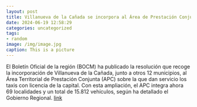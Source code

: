 ```yaml
---
layout: post
title: Villanueva de la Cañada se incorpora al Área de Prestación Conjunta del servicio de taxi
date: 2024-06-19 12:58:29
categories: uncategorized
tags:
- random
image: /img/image.jpg
caption: This is a picture
---
```

El Boletín Oficial de la región (BOCM) ha publicado la resolución que recoge la incorporación de Villanueva de la Cañada, junto a otros 12 municipios, al Área Territorial de Prestación Conjunta (APC) sobre la que dan servicio los taxis con licencia de la capital. Con esta ampliación, el APC integra ahora 69 localidades y un total de 15.812 vehículos, según ha detallado el Gobierno Regional.   [link](https://www.ayto-villacanada.es/noticias/villanueva-de-la-canada-se-incorpora-al-area-de-prestacion-conjunta-del-servicio-de-taxi/)
